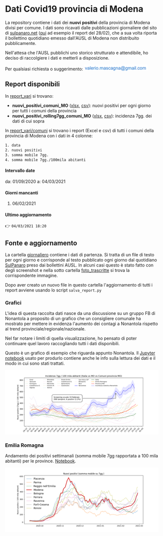 # Dati Covid19 provincia di Modena 

La repository contiene i dati dei **nuovi positivi** della provincia di Modena divisi per comune. I dati sono ricavati dalle pubblicazioni giornaliere del sito di  [sulpanaro.net](sulpanaro.net) ([qui](https://www.sulpanaro.net/2021/02/aggiornamento-coronavirus-28-2-nel-modenese-402-nuovi-casi/) ad esempio il report del 28/02), che a sua volta riporta il bollettino quotidiano emesso dall'AUSL di Modena non distribuito pubblicamente.

Nell'attesa che l'AUSL pubblichi uno storico strutturato e attendibile, ho deciso di raccolgiere i dati e metterli a disposizione.

Per qualsiasi richiesta o suggerimento: ![](./email.png)

## Report disponibili


In [report_vari](./report_vari) si trovano:

* **nuovi_positivi_comuni_MO** ([xlsx](./report_vari/nuovi_positivi_comuni_MO.xlsx), [csv]((./report_vari/nuovi_positivi_comuni_MO.csv))): nuovi positivi per ogni giorno per tutti i comuni della provincia
* **nuovi_positivi_rolling7gg_comuni_MO** ([xlsx](./report_vari/nuovi_positivi_rolling7gg_comuni_MO.xlsx), [csv]((./report_vari/nuovi_positivi_rolling7gg_comuni_MO.csv))): incidenza 7gg. dei dati di cui sopra

In [report_vari/comuni](./report_vari/comuni) si trovano i report (Excel e csv) di tutti i comuni della provincia di Modena con i dati in 4 colonne:
    
    1. data
    2. nuovi positivi
    3. somma mobile 7gg.
    4. somma mobile 7gg./100mila abitanti


#### Intervallo date

da: 01/09/2020 a: 04/03/2021

#### Giorni mancanti
    
1. 06/02/2021

#### Ultimo aggiornamento

👉 `04/03/2021 18:20`

## Fonte e aggiornamento

La cartella [giornaliero](./giornaliero) contiene i dati di partenza. Si tratta di un file di testo per ogni giorno e corrisponde al testo pubblicato ogni giorno dal quotidiano [SulPanaro](https://www.sulpanaro.net/) preso dai bollettini AUSL. In alcuni casi questo è stato fatto con degli screenshot e nella sotto cartella [foto_trascritte](./giornaliero/foto_trascritte) si trova la corrispondente immagine.

Dopo aver creato un nuovo file in questo cartella l'aggiornamento di tutti i report avviene usando lo script `salva_report.py`

### Grafici

L'idea di questa raccolta dati nasce da una discussione su un gruppo FB di Nonantola a proposito di un grafico che un consigliere comunale ha mostrato per mettere in evidenza l'aumento dei contagi a Nonantola rispetto al trend provinciale/regionale/nazionale. 

Nel far notare i limiti di quella visualizzazione, ho pensato di poter continuare quel lavoro raccogliando tutti i dati disponibili.

Questo è un grafico di esempio che riguarda appunto Nonantola. Il [Jupyter notebook](CovidNonantola_contesto.ipynb) usato per produrlo contiene anche le info sulla lettura dei dati e il modo in cui sono stati trattati.

![](./Nonantola.png)

### Emilia Romagna

Andamento dei positivi settimanali (somma mobile 7gg rapportata a 100 mila abitanti) per le province.
[Notebook](plot_provincia.ipynb).

![](./emilia_romagna.png)